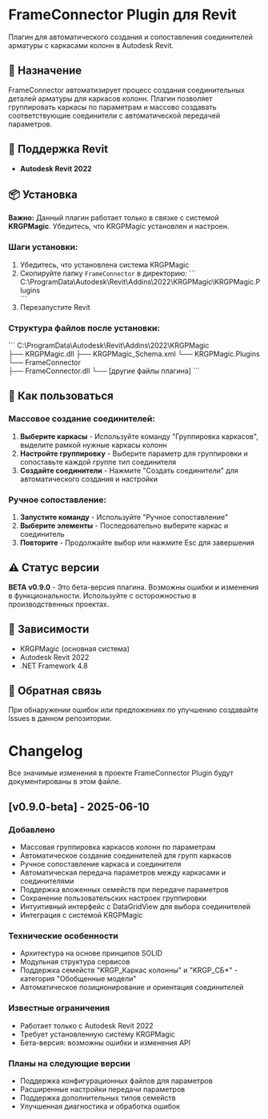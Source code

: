 # FrameConnector Plugin для Revit

Плагин для автоматического создания и сопоставления соединителей арматуры с каркасами колонн в Autodesk Revit.

## 🎯 Назначение

FrameConnector автоматизирует процесс создания соединительных деталей арматуры для каркасов колонн. Плагин позволяет группировать каркасы по параметрам и массово создавать соответствующие соединители с автоматической передачей параметров.

## 🔧 Поддержка Revit

- **Autodesk Revit 2022**

## 📦 Установка

**Важно:** Данный плагин работает только в связке с системой **KRGPMagic**. Убедитесь, что KRGPMagic установлен и настроен.

### Шаги установки:

1. Убедитесь, что установлена система KRGPMagic
2. Скопируйте папку `FrameConnector` в директорию:
   \`\`\`
   C:\ProgramData\Autodesk\Revit\Addins\2022\KRGPMagic\KRGPMagic.Plugins\
   \`\`\`
3. Перезапустите Revit

### Структура файлов после установки:
\`\`\`
C:\ProgramData\Autodesk\Revit\Addins\2022\KRGPMagic\
├── KRGPMagic.dll
├── KRGPMagic_Schema.xml
└── KRGPMagic.Plugins\
    └── FrameConnector\
        ├── FrameConnector.dll
        └── [другие файлы плагина]
\`\`\`

## 🚀 Как пользоваться

### Массовое создание соединителей:

1. **Выберите каркасы** - Используйте команду "Группировка каркасов", выделите рамкой нужные каркасы колонн
2. **Настройте группировку** - Выберите параметр для группировки и сопоставьте каждой группе тип соединителя
3. **Создайте соединители** - Нажмите "Создать соединители" для автоматического создания и настройки

### Ручное сопоставление:

1. **Запустите команду** - Используйте "Ручное сопоставление"
2. **Выберите элементы** - Последовательно выберите каркас и соединитель
3. **Повторите** - Продолжайте выбор или нажмите Esc для завершения

## ⚠️ Статус версии

**BETA v0.9.0** - Это бета-версия плагина. Возможны ошибки и изменения в функциональности. Используйте с осторожностью в производственных проектах.

## 🔗 Зависимости

- KRGPMagic (основная система)
- Autodesk Revit 2022
- .NET Framework 4.8

## 📝 Обратная связь

При обнаружении ошибок или предложениях по улучшению создавайте Issues в данном репозитории.


# Changelog

Все значимые изменения в проекте FrameConnector Plugin будут документированы в этом файле.

## [v0.9.0-beta] - 2025-06-10

### Добавлено
- Массовая группировка каркасов колонн по параметрам
- Автоматическое создание соединителей для групп каркасов
- Ручное сопоставление каркаса и соединителя
- Автоматическая передача параметров между каркасами и соединителями
- Поддержка вложенных семейств при передаче параметров
- Сохранение пользовательских настроек группировки
- Интуитивный интерфейс с DataGridView для выбора соединителей
- Интеграция с системой KRGPMagic

### Технические особенности
- Архитектура на основе принципов SOLID
- Модульная структура сервисов
- Поддержка семейств "KRGP_Каркас колонны" и "KRGP_СБ*" - категория "Обобщенные модели"
- Автоматическое позиционирование и ориентация соединителей

### Известные ограничения
- Работает только с Autodesk Revit 2022
- Требует установленную систему KRGPMagic
- Бета-версия: возможны ошибки и изменения API

### Планы на следующие версии
- Поддержка конфигурационных файлов для параметров
- Расширенные настройки передачи параметров
- Поддержка дополнительных типов семейств
- Улучшенная диагностика и обработка ошибок

